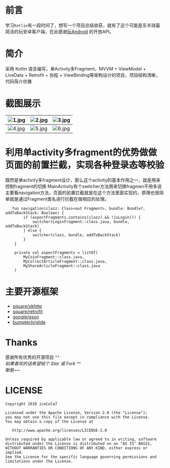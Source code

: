 # 前言
学习```Kotlin```有一段时间了，想写一个项目总结收获，就有了这个可能是东半球最简洁的玩安卓客户端，在此感谢[玩Android](https://www.wanandroid.com/) 的开放API。
# 简介
采用 Kotlin 语言编写，单Activity多Fragment，MVVM + ViewModel + LiveData + Retrofit + 协程 + ViewBinding等架构设计的项目，项目结构清晰，代码简介优雅
# 截图展示
| ![1.jpg](https://gitee.com/zhao.git/FragmentProject/raw/master/screenshot/Screenshot_1621158973.png) | ![2.jpg](https://gitee.com/zhao.git/FragmentProject/raw/master/screenshot/Screenshot_1621155363.png) | ![3.jpg](https://gitee.com/zhao.git/FragmentProject/raw/master/screenshot/Screenshot_1621155387.png) |
| ------------------------------------------------------------ | ------------------------------------------------------------ | ------------------------------------------------------------ |
| ![4.jpg](https://gitee.com/zhao.git/FragmentProject/raw/master/screenshot/Screenshot_1621155408.png) | ![5.jpg](https://gitee.com/zhao.git/FragmentProject/raw/master/screenshot/Screenshot_1621155418.png) | ![6.jpg](https://gitee.com/zhao.git/FragmentProject/raw/master/screenshot/Screenshot_1621155439.png) |
# 利用单activity多fragment的优势做做页面的前置拦截，实现各种登录态等校验
既然是单activity多fragment设计，那么这个activity的基本作用之一，就是用来控制fragment的切换
MainActivity有个switcher方法用来切换fragmen不用多说
主要看navigation方法，页面的前置拦截就是在这个方法里面实现的，原理也很简单就是通过Fragment类名进行拦截在做相应的处理。
```
   fun navigation(clazz: Class<out Fragment>, bundle: Bundle?, addToBackStack: Boolean) {
        if (aspectFragments.contains(clazz) && !isLogin()) {
            switcher(LoginFragment::class.java, bundle, addToBackStack)
        } else {
            switcher(clazz, bundle, addToBackStack)
        }
    }

    private val aspectFragments = listOf(
        MyCoinFragment::class.java,
        MyCollectArticleFragment::class.java,
        MyShareArticleFragment::class.java
    )
```
# 主要开源框架
- [square/okhttp](https://github.com/square/okhttp)
- [square/retrofit](https://github.com/square/retrofit)
- [google/gson](https://github.com/google/gson)
- [bumptech/glide](https://github.com/bumptech/glide)
# Thanks
  感谢所有优秀的开源项目 ^_^   
  如果喜欢的话希望给个 Star 或 Fork ^_^  
  谢谢~~  
# LICENSE
```
Copyright 2018 iceCola7 

Licensed under the Apache License, Version 2.0 (the "License");
you may not use this file except in compliance with the License.
You may obtain a copy of the License at

   http://www.apache.org/licenses/LICENSE-2.0

Unless required by applicable law or agreed to in writing, software
distributed under the License is distributed on an "AS IS" BASIS,
WITHOUT WARRANTIES OR CONDITIONS OF ANY KIND, either express or implied.
See the License for the specific language governing permissions and
limitations under the License.
```
